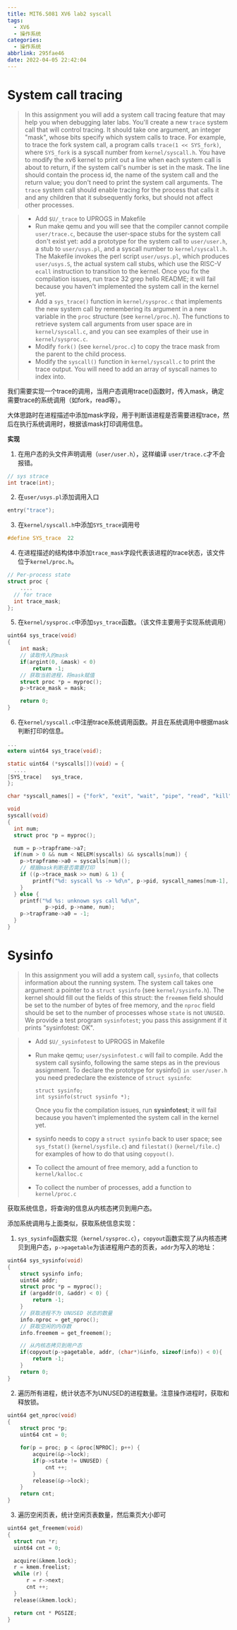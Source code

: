 ```yaml
---
title: MIT6.S081 XV6 lab2 syscall
tags:
  - XV6
  - 操作系统
categories:
  - 操作系统
abbrlink: 295fae46
date: 2022-04-05 22:42:04
---
```


# System call tracing

> In this assignment you will add a system call tracing feature that may help you when debugging later labs. You'll create a new `trace` system call that will control tracing. It should take one argument, an integer "mask", whose bits specify which system calls to trace. For example, to trace the fork system call, a program calls `trace(1 << SYS_fork)`, where `SYS_fork` is a syscall number from `kernel/syscall.h`. You have to modify the xv6 kernel to print out a line when each system call is about to return, if the system call's number is set in the mask. The line should contain the process id, the name of the system call and the return value; you don't need to print the system call arguments. The `trace` system call should enable tracing for the process that calls it and any children that it subsequently forks, but should not affect other processes.

> - Add `$U/_trace` to UPROGS in Makefile
> - Run make qemu and you will see that the compiler cannot compile `user/trace.c`, because the user-space stubs for the system call don't exist yet: add a prototype for the system call to `user/user.h`, a stub to `user/usys.pl`, and a syscall number to `kernel/syscall.h`. The Makefile invokes the perl script `user/usys.pl`, which produces `user/usys.S`, the actual system call stubs, which use the RISC-V `ecall` instruction to transition to the kernel. Once you fix the compilation issues, run trace 32 grep hello README; it will fail because you haven't implemented the system call in the kernel yet.
> - Add a `sys_trace()` function in `kernel/sysproc.c` that implements the new system call by remembering its argument in a new variable in the `proc` structure (see `kernel/proc.h`). The functions to retrieve system call arguments from user space are in `kernel/syscall.c`, and you can see examples of their use in `kernel/sysproc.c`.
> - Modify `fork()` (see `kernel/proc.c`) to copy the trace mask from the parent to the child process.
> - Modify the `syscall()` function in `kernel/syscall.c` to print the trace output. You will need to add an array of syscall names to index into.

我们需要实现一个trace的调用，当用户态调用trace()函数时，传入mask，确定需要trace的系统调用（如fork，read等）。

大体思路时在进程描述中添加mask字段，用于判断该进程是否需要进程trace，然后在执行系统调用时，根据该mask打印调用信息。

**实现**

1. 在用户态的头文件声明调用（`user/user.h`），这样编译 `user/trace.c`才不会报错。

```c
// sys strace
int trace(int);
```

2. 在`user/usys.pl`添加调用入口

```c
entry("trace");
```

3. 在`kernel/syscall.h`中添加`SYS_trace`调用号

```c
#define SYS_trace  22
```

4. 在进程描述的结构体中添加`trace_mask`字段代表该进程的trace状态，该文件位于`kernel/proc.h`。

```c
// Per-process state
struct proc {
    ....
  // for trace
  int trace_mask;
};
```

5. 在`kernel/sysproc.c`中添加`sys_trace`函数。（该文件主要用于实现系统调用）

```c
uint64 sys_trace(void)
{
    int mask;
    // 读取传入的mask
    if(argint(0, &mask) < 0)
        return -1;
    // 获取当前进程，将mask赋值
    struct proc *p = myproc();
    p->trace_mask = mask;

    return 0;
}
```

6. 在`kernel/syscall.c`中注册trace系统调用函数。并且在系统调用中根据mask判断打印的信息。

```c
...
extern uint64 sys_trace(void);

static uint64 (*syscalls[])(void) = {
  ....
[SYS_trace]   sys_trace,
};

char *syscall_names[] = {"fork", "exit", "wait", "pipe", "read", "kill", "exec", "fstat", "chdir", "dup", "getpid", "sbrk", "sleep", "uptime", "open", "write", "mknod", "unlink", "link", "mkdir", "close", "trace"};

void
syscall(void)
{
  int num;
  struct proc *p = myproc();

  num = p->trapframe->a7;
  if(num > 0 && num < NELEM(syscalls) && syscalls[num]) {
    p->trapframe->a0 = syscalls[num]();
    // 根据mask判断是否需要打印
    if ((p->trace_mask >> num) & 1) {
        printf("%d: syscall %s -> %d\n", p->pid, syscall_names[num-1], p->trapframe->a0);
    }
  } else {
    printf("%d %s: unknown sys call %d\n",
            p->pid, p->name, num);
    p->trapframe->a0 = -1;
  }
}
```



# Sysinfo

> In this assignment you will add a system call, `sysinfo`, that collects information about the running system. The system call takes one argument: a pointer to a `struct sysinfo` (see `kernel/sysinfo.h`). The kernel should fill out the fields of this struct: the `freemem` field should be set to the number of bytes of free memory, and the `nproc` field should be set to the number of processes whose `state` is not `UNUSED`. We provide a test program `sysinfotest`; you pass this assignment if it prints "sysinfotest: OK".

> - Add `$U/_sysinfotest` to UPROGS in Makefile
>
> - Run make qemu; `user/sysinfotest.c` will fail to compile. Add the system call sysinfo, following the same steps as in the previous assignment. To declare the prototype for sysinfo() `in user/user.h` you need predeclare the existence of `struct sysinfo`:
>
>   ```
>   struct sysinfo; 
>   int sysinfo(struct sysinfo *);
>   ```
>
>   Once you fix the compilation issues, run **sysinfotest**; it will fail because you haven't implemented the system call in the kernel yet.
>
> - sysinfo needs to copy a `struct sysinfo` back to user space; see `sys_fstat()` (`kernel/sysfile.c`) and `filestat()` (`kernel/file.c`) for examples of how to do that using `copyout()`.
>
> - To collect the amount of free memory, add a function to `kernel/kalloc.c`
>
> - To collect the number of processes, add a function to `kernel/proc.c`

获取系统信息，将查询的信息从内核态拷贝到用户态。

添加系统调用与上面类似，获取系统信息实现：

1. `sys_sysinfo`函数实现（`kernel/sysproc.c`），`copyout`函数实现了从内核态拷贝到用户态，`p->pagetable`为该进程用户态的页表，`addr`为写入的地址：

```c
uint64 sys_sysinfo(void)
{
    struct sysinfo info;
    uint64 addr;
    struct proc *p = myproc();
    if (argaddr(0, &addr) < 0) {
        return -1;
    }
    // 获取进程不为 UNUSED 状态的数量
    info.nproc = get_nproc();
    // 获取空闲的内存数
    info.freemem = get_freemem();

    // 从内核态拷贝到用户态
    if(copyout(p->pagetable, addr, (char*)&info, sizeof(info)) < 0){
        return -1;
    }
    return 0;
}
```

2. 遍历所有进程，统计状态不为UNUSED的进程数量。注意操作进程时，获取和释放锁。

```c
uint64 get_nproc(void)
{
    struct proc *p;
    uint64 cnt = 0;

    for(p = proc; p < &proc[NPROC]; p++) {
        acquire(&p->lock);
        if(p->state != UNUSED) {
            cnt ++;
        }
        release(&p->lock);
    }
    return cnt;
}
```

3. 遍历空闲页表，统计空闲页表数量，然后乘页大小即可

```c
uint64 get_freemem(void)
{
  struct run *r;
  uint64 cnt = 0;

  acquire(&kmem.lock);
  r = kmem.freelist;
  while (r) {
      r = r->next;
      cnt ++;
  }
  release(&kmem.lock);

  return cnt * PGSIZE;
}
```

